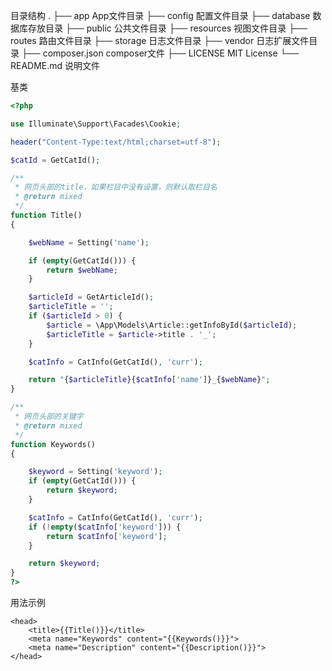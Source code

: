 目录结构
.
├── app                                 App文件目录
├── config                              配置文件目录
├── database                              数据库存放目录
├── public                              公共文件目录
├── resources                           视图文件目录
├── routes                              路由文件目录
├── storage                             日志文件目录
├── vendor                              日志扩展文件目录
├── composer.json                    composer文件
├── LICENSE                          MIT License
└── README.md                        说明文件

基类
```PHP
<?php

use Illuminate\Support\Facades\Cookie;

header("Content-Type:text/html;charset=utf-8");

$catId = GetCatId();

/**
 * 网页头部的title，如果栏目中没有设置，则默认取栏目名
 * @return mixed
 */
function Title()
{

    $webName = Setting('name');

    if (empty(GetCatId())) {
        return $webName;
    }

    $articleId = GetArticleId();
    $articleTitle = '';
    if ($articleId > 0) {
        $article = \App\Models\Article::getInfoById($articleId);
        $articleTitle = $article->title . '_';
    }

    $catInfo = CatInfo(GetCatId(), 'curr');

    return "{$articleTitle}{$catInfo['name']}_{$webName}";
}

/**
 * 网页头部的关键字
 * @return mixed
 */
function Keywords()
{

    $keyword = Setting('keyword');
    if (empty(GetCatId())) {
        return $keyword;
    }

    $catInfo = CatInfo(GetCatId(), 'curr');
    if (!empty($catInfo['keyword'])) {
        return $catInfo['keyword'];
    }

    return $keyword;
}
?>

```
用法示例
```xhtml
<head>
    <title>{{Title()}}</title>
    <meta name="Keywords" content="{{Keywords()}}">
    <meta name="Description" content="{{Description()}}">
</head>
```